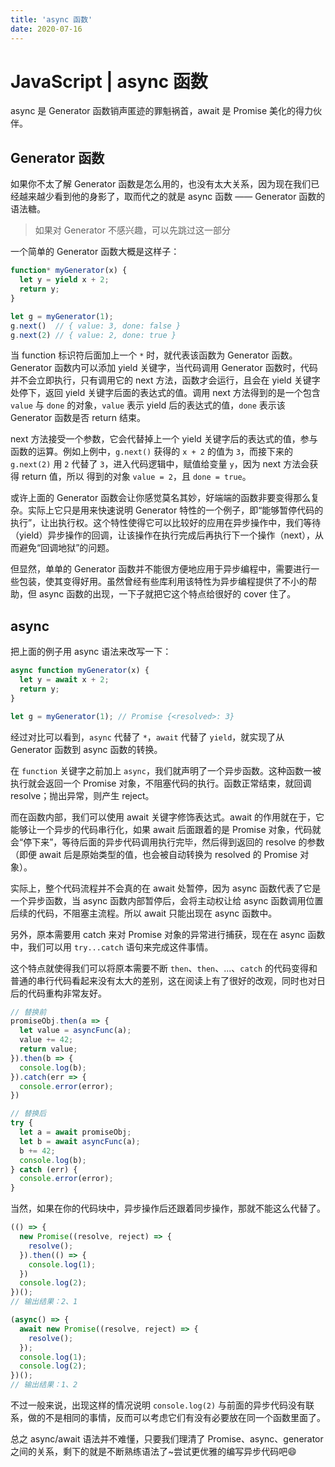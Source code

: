 ```yaml
---
title: 'async 函数'
date: 2020-07-16
---
```


# JavaScript | async 函数

async 是 Generator 函数销声匿迹的罪魁祸首，await 是 Promise 美化的得力伙伴。

## Generator 函数

如果你不太了解 Generator 函数是怎么用的，也没有太大关系，因为现在我们已经越来越少看到他的身影了，取而代之的就是 async 函数 —— Generator 函数的语法糖。

> 如果对 Generator 不感兴趣，可以先跳过这一部分

一个简单的 Generator 函数大概是这样子：

```js
function* myGenerator(x) {
  let y = yield x + 2;
  return y;
}

let g = myGenerator(1);
g.next()  // { value: 3, done: false }
g.next(2) // { value: 2, done: true }
```

当 function 标识符后面加上一个 `*` 时，就代表该函数为 Generator 函数。Generator 函数内可以添加 yield 关键字，当代码调用 Generator 函数时，代码并不会立即执行，只有调用它的 next 方法，函数才会运行，且会在 yield 关键字处停下，返回 yield 关键字后面的表达式的值。调用 next 方法得到的是一个包含 `value` 与 `done` 的对象，`value` 表示 yield 后的表达式的值，`done` 表示该 Generator 函数是否 return 结束。

next 方法接受一个参数，它会代替掉上一个 yield 关键字后的表达式的值，参与函数的运算。例如上例中，`g.next()` 获得的 `x + 2` 的值为 `3`，而接下来的 `g.next(2)` 用 `2` 代替了 `3`，进入代码逻辑中，赋值给变量 `y`，因为 next 方法会获得 return 值，所以 得到的对象 `value = 2`，且 `done = true`。

或许上面的 Generator 函数会让你感觉莫名其妙，好端端的函数非要变得那么复杂。实际上它只是用来快速说明 Generator 特性的一个例子，即“能够暂停代码的执行”，让出执行权。这个特性使得它可以比较好的应用在异步操作中，我们等待（yield）异步操作的回调，让该操作在执行完成后再执行下一个操作（next），从而避免“回调地狱”的问题。

但显然，单单的 Generator 函数并不能很方便地应用于异步编程中，需要进行一些包装，使其变得好用。虽然曾经有些库利用该特性为异步编程提供了不小的帮助，但 async 函数的出现，一下子就把它这个特点给很好的 cover 住了。

## async

把上面的例子用 async 语法来改写一下：

```js
async function myGenerator(x) {
  let y = await x + 2;
  return y;
}

let g = myGenerator(1); // Promise {<resolved>: 3}
```

经过对比可以看到，`async` 代替了 `*`，`await` 代替了 `yield`，就实现了从 Generator 函数到 async 函数的转换。

在 `function` 关键字之前加上 `async`，我们就声明了一个异步函数。这种函数一被执行就会返回一个 Promise 对象，不阻塞代码的执行。函数正常结束，就回调 resolve；抛出异常，则产生 reject。

而在函数内部，我们可以使用 await 关键字修饰表达式。await 的作用就在于，它能够让一个异步的代码串行化，如果 await 后面跟着的是 Promise 对象，代码就会“停下来”，等待后面的异步代码调用执行完毕，然后得到返回的 resolve 的参数（即便 await 后是原始类型的值，也会被自动转换为 resolved 的 Promise 对象）。

实际上，整个代码流程并不会真的在 await 处暂停，因为 async 函数代表了它是一个异步函数，当 async 函数内部暂停后，会将主动权让给 async 函数调用位置后续的代码，不阻塞主流程。所以 await 只能出现在 async 函数中。

另外，原本需要用 catch 来对 Promise 对象的异常进行捕获，现在在 async 函数中，我们可以用 `try...catch` 语句来完成这件事情。

这个特点就使得我们可以将原本需要不断 `then`、`then`、...、`catch` 的代码变得和普通的串行代码看起来没有太大的差别，这在阅读上有了很好的改观，同时也对日后的代码重构非常友好。

```js
// 替换前
promiseObj.then(a => {
  let value = asyncFunc(a);
  value += 42;
  return value;
}).then(b => {
  console.log(b);
}).catch(err => {
  console.error(error);
})

// 替换后
try {
  let a = await promiseObj;
  let b = await asyncFunc(a);
  b += 42;
  console.log(b);
} catch (err) {
  console.error(error);
}
```

当然，如果在你的代码块中，异步操作后还跟着同步操作，那就不能这么代替了。

```js
(() => {
  new Promise((resolve, reject) => {
    resolve();
  }).then(() => {
    console.log(1);
  })
  console.log(2);
})();
// 输出结果：2、1

(async() => {
  await new Promise((resolve, reject) => {
    resolve();
  });
  console.log(1);
  console.log(2);
})();
// 输出结果：1、2
```

不过一般来说，出现这样的情况说明 `console.log(2)` 与前面的异步代码没有联系，做的不是相同的事情，反而可以考虑它们有没有必要放在同一个函数里面了。

总之 async/await 语法并不难懂，只要我们理清了 Promise、async、generator 之间的关系，剩下的就是不断熟练语法了~尝试更优雅的编写异步代码吧😄
